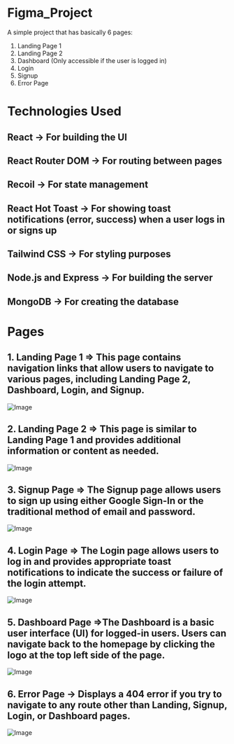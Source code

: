 # Figma_Project

A simple project that has basically 6 pages:
1. Landing Page 1
2. Landing Page 2
3. Dashboard (Only accessible if the user is logged in)
4. Login
5. Signup
6. Error Page

# Technologies Used
## React -> For building the UI
## React Router DOM -> For routing between pages
## Recoil -> For state management
## React Hot Toast -> For showing toast notifications (error, success) when a user logs in or signs up
## Tailwind CSS -> For styling purposes
## Node.js and Express -> For building the server
## MongoDB -> For creating the database

# Pages

## 1. Landing Page 1 => This page contains navigation links that allow users to navigate to various pages, including Landing Page 2, Dashboard, Login, and Signup.

![Image](https://github.com/user-attachments/assets/f994a0fd-1f8c-4ed4-a5ed-d9ee3f8519f6)

## 2. Landing Page 2 => This page is similar to Landing Page 1 and provides additional information or content as needed.

![Image](https://github.com/user-attachments/assets/0cf07e21-0682-4dc8-a1dc-24281c54112d)

## 3. Signup Page => The Signup page allows users to sign up using either Google Sign-In or the traditional method of email and password.

![Image](https://github.com/user-attachments/assets/adf998e1-f661-4017-9e9a-73c92684df99)

## 4. Login Page => The Login page allows users to log in and provides appropriate toast notifications to indicate the success or failure of the login attempt.

![Image](https://github.com/user-attachments/assets/8aa8e4d4-b9ba-4780-bf61-4d922c83b0f4)

## 5. Dashboard Page =>The Dashboard is a basic user interface (UI) for logged-in users. Users can navigate back to the homepage by clicking the logo at the top left side of the page.

![Image](https://github.com/user-attachments/assets/7c92647b-b433-42a3-b782-4bc2486e991e)

## 6. Error Page -> Displays a 404 error if you try to navigate to any route other than Landing, Signup, Login, or Dashboard pages.

![Image](https://github.com/user-attachments/assets/cfb45bf4-db77-4dec-a742-ea5cf30ff66f)
